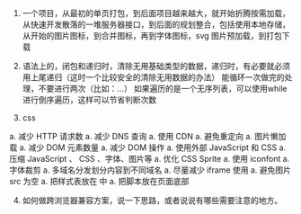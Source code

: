 1. 一个项目，从最初的单页打包，到后面项目越来越大，就开始折腾按需加载，
  从快速开发散落的一堆服务器接口，到后面的规划整合，包括使用本地存储，
  从开始的图片图标，到合并图标，再到字体图标，svg
  图片预加载，到打包下载
2. 语法上的，闭包和递归时，清除无用基础类型的数据，递归时，有必要就必须用上尾递归（这时一个比较安全的清除无用数据的办法）
  能循环一次做完的处理，不要进行两次（比如：...）
  如果遍历的是一个无序列表，可以使用while进行倒序遍历，这样可以节省判断次数

3. css

  a. 减少 HTTP 请求数
  a. 减少 DNS 查询
  a. 使用 CDN
  a. 避免重定向
  a. 图片懒加载
  a. 减少 DOM 元素数量
  a. 减少 DOM 操作
  a. 使用外部 JavaScript 和 CSS
  a. 压缩 JavaScript 、 CSS 、字体、图片等
  a. 优化 CSS Sprite
  a. 使用 iconfont
  a. 字体裁剪
  a. 多域名分发划分内容到不同域名
  a. 尽量减少 iframe 使用
  a. 避免图片 src 为空
  a. 把样式表放在 中
  a. 把脚本放在页面底部

4. 如何做跨浏览器兼容方案，说一下思路，或者说说有哪些需要注意的地方。
